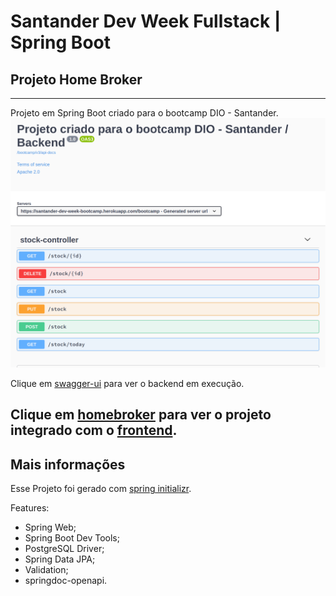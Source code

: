 # Santander Dev Week Fullstack | Spring Boot
## Projeto Home Broker
---
Projeto em Spring Boot criado para o bootcamp DIO - Santander.
![Modelo do Projeto](screenshot.png)

Clique em [swagger-ui](https://santander-dev-week-bootcamp.herokuapp.com/bootcamp/swagger-ui.html) para ver o backend em execução.

Clique em [homebroker](https://renoalencar.github.io/homebroker-frontend/) para ver o projeto **integrado** com o [frontend](https://github.com/renoalencar/homebroker-frontend).
---
## Mais informações
Esse Projeto foi gerado com [spring initializr](https://start.spring.io).

Features:
- Spring Web;
- Spring Boot Dev Tools;
- PostgreSQL Driver;
- Spring Data JPA;
- Validation;
- springdoc-openapi.